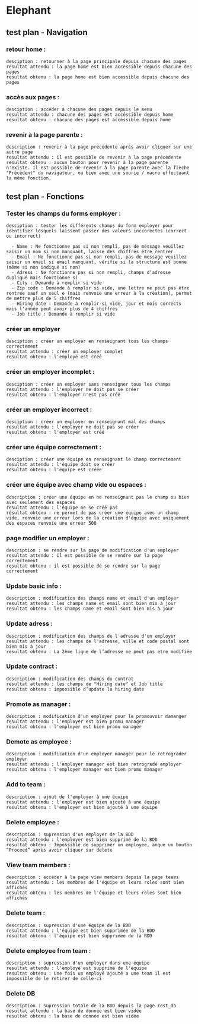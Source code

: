 # Elephant


## test plan - Navigation 
  ### retour home : 
    desciption : retourner à la page principale depuis chacune des pages
    resultat attendu : la page home est bien accessible depuis chacune des pages
    resultat obtenu : la page home est bien accessible depuis chacune des pages

  ### accès aux pages : 
    desciption : accéder à chacune des pages depuis le menu
    resultat attendu : chacune des pages est accéssible depuis home
    resultat obtenu : chacune des pages est accéssible depuis home

  ### revenir à la page parente :
    description : revenir à la page précédente après avoir cliquer sur une autre page 
    resultat attendu : il est possible de revenir à la page précédente
    resultat obtenu : aucun bouton pour revenir à la page parente n'existe. Il est possible de revenir à la page parente avec la flèche "Précédent" du navigateur, ou bien avec une sourie / macro effectuant la même fonction.

## test plan - Fonctions

  ### Tester les champs du forms employer :
    desciption : tester les différents champs du form employer pour identifier lesquels laissent passer des valeurs inccorectes (correct ou incorrect)

      - Name : Ne fonctionne pas si non rempli, pas de message veuillez saisir un nom si nom manquant, laisse des chiffres être rentrer
      - Email : Ne fonctionne pas si non rempli, pas de message veuillez saisir un email si email manquant, vérifie si la structure est bonne (même si non indiqué si non)
      - Adress : Ne fonctionne pas si non rempli, champs d’adresse dupliqué mais fonctionne si 
      - City : Demande à remplir si vide
      - Zip code : Demande à remplir si vide, une lettre ne peut pas être rentrée sauf un seul e (mais renvoie une erreur à la création), permet de mettre plus de 5 chiffres
      - Hiring date : Demande à remplir si vide, jour et mois corrects mais l'année peut avoir plus de 4 chiffres
      - Job title : Demande à remplir si vide

  ### créer un employer 
    desciption : créer un employer en renseignant tous les champs correctement 
    resultat attendu : créer un employer complet
    resultat obtenu : l'employé est créé

  ### créer un employer incomplet :  
    desciption : créer un employer sans renseigner tous les champs
    resultat attendu : l'employer ne doit pas se créer 
    resultat obtenu : l'employer n'est pas créé

  ### créer un employer incorrect :  
    desciption : créer un employer en renseignant mal des champs
    resultat attendu : l'employer ne doit pas se créer 
    resultat obtenu : l'employer est créé


  ### créer une équipe correctement :  
    desciption : créer une équipe en renseignant le champ correctement
    resultat attendu : l'équipe doit se créer
    resultat obtenu : l'équipe est créée

  ### créer une équipe avec champ vide ou espaces :
    description : créer une équipe en ne renseignant pas le champ ou bien avec seulement des espaces
    resultat attendu : l'équipe ne se créé pas
    résultat obtenu : ne permet de pas créer une équipe avec un champ vide, renvoie une erreur lors de la création d'équipe avec uniquement des espaces renvoie une erreur 500 

  ### page modifier un employer :
    description : se rendre sur la page de modification d'un employer
    resultat attendu : il est possible de se rendre sur la page correctement
    resultat obtenu : il est possible de se rendre sur la page correctement

  ### Update basic info : 
    description : modification des champs name et email d'un employer
    resultat attendu : les champs name et email sont bien mis à jour
    resultat obtenu : les champs name et email sont bien mis à jour

  ### Update adress :
    description : modification des champs de l'adresse d'un employer
    resultat attendu : les champs de l'adresse, ville et code postal sont bien mis à jour
    resultat obtenu : La 2ème ligne de l’adresse ne peut pas etre modifiée

  ### Update contract :
    description : modification des champs du contrat
    resultat attendu : les champs de "Hiring date" et Job title
    resultat obtenu : impossible d’update la hiring date

  ### Promote as manager :
    description : modification d'un employer pour le promouvoir mamanger
    resultat attendu : l'employer est bien promu manager
    resultat obtenu : l'employer est bien promu manager

  ### Demote as employee :
    description : modification d'un employer manager pour le retrograder employer
    resultat attendu : l'employer manager est bien retrogradé employer
    resultat obtenu : l'employer manager est bien promu manager

  ### Add to team :
    description : ajout de l'employer à une équipe 
    resultat attendu : l'employer est bien ajouté à une équipe 
    resultat obtenu : l'employer est bien ajouté à une équipe 

  ### Delete employee :
    description : supression d'un employer de la BDD
    resultat attendu : l'employer est bien supprimé de la BDD
    resultat obtenu : Impossible de supprimer un employee, anque un bouton “Proceed” après avoir cliquer sur delete 

  ### View team members :
    description : accéder à la page view members depuis la page teams
    resultat attendu : les membres de l'équipe et leurs roles sont bien affichés
    resultat obtenu : les membres de l'équipe et leurs roles sont bien affichés

  ### Delete team :
    description : supression d'une équipe de la BDD 
    resultat attendu : l'équipe est bien supprimée de la BDD
    resultat obtenu : l'équipe est bien supprimée de la BDD

  ### Delete employee from team :
    description : supression d'un employer dans une équipe 
    resultat attendu : l'employé est supprimé de l'équipe 
    resultat obtenu : Une fois un employé ajouté a une team il est impossible de le retirer de celle-ci

  ### Delete DB
    description : supression totale de la BDD depuis la page rest_db
    resultat attendu : la base de donnée est bien vidée
    resultat obtenu : la base de donnée est bien vidée

    